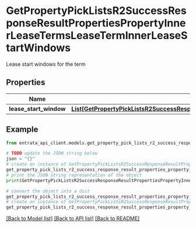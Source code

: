 # GetPropertyPickListsR2SuccessResponseResultPropertiesPropertyInnerLeaseTermsLeaseTermInnerLeaseStartWindows

Lease start windows for the term

## Properties

Name | Type | Description | Notes
------------ | ------------- | ------------- | -------------
**lease_start_window** | [**List[GetPropertyPickListsR2SuccessResponseResultPropertiesPropertyInnerLeaseTermsLeaseTermInnerLeaseStartWindowsLeaseStartWindowInner]**](GetPropertyPickListsR2SuccessResponseResultPropertiesPropertyInnerLeaseTermsLeaseTermInnerLeaseStartWindowsLeaseStartWindowInner.md) |  | 

## Example

```python
from entrata_api_client.models.get_property_pick_lists_r2_success_response_result_properties_property_inner_lease_terms_lease_term_inner_lease_start_windows import GetPropertyPickListsR2SuccessResponseResultPropertiesPropertyInnerLeaseTermsLeaseTermInnerLeaseStartWindows

# TODO update the JSON string below
json = "{}"
# create an instance of GetPropertyPickListsR2SuccessResponseResultPropertiesPropertyInnerLeaseTermsLeaseTermInnerLeaseStartWindows from a JSON string
get_property_pick_lists_r2_success_response_result_properties_property_inner_lease_terms_lease_term_inner_lease_start_windows_instance = GetPropertyPickListsR2SuccessResponseResultPropertiesPropertyInnerLeaseTermsLeaseTermInnerLeaseStartWindows.from_json(json)
# print the JSON string representation of the object
print(GetPropertyPickListsR2SuccessResponseResultPropertiesPropertyInnerLeaseTermsLeaseTermInnerLeaseStartWindows.to_json())

# convert the object into a dict
get_property_pick_lists_r2_success_response_result_properties_property_inner_lease_terms_lease_term_inner_lease_start_windows_dict = get_property_pick_lists_r2_success_response_result_properties_property_inner_lease_terms_lease_term_inner_lease_start_windows_instance.to_dict()
# create an instance of GetPropertyPickListsR2SuccessResponseResultPropertiesPropertyInnerLeaseTermsLeaseTermInnerLeaseStartWindows from a dict
get_property_pick_lists_r2_success_response_result_properties_property_inner_lease_terms_lease_term_inner_lease_start_windows_from_dict = GetPropertyPickListsR2SuccessResponseResultPropertiesPropertyInnerLeaseTermsLeaseTermInnerLeaseStartWindows.from_dict(get_property_pick_lists_r2_success_response_result_properties_property_inner_lease_terms_lease_term_inner_lease_start_windows_dict)
```
[[Back to Model list]](../README.md#documentation-for-models) [[Back to API list]](../README.md#documentation-for-api-endpoints) [[Back to README]](../README.md)


